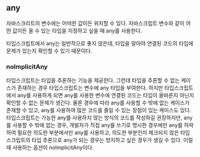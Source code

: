## any

자바스크리트의 변수에는 어떠한 값이든 위치할 수 있다. 자바스크립트 변수와 같이 어떤 값이든 올 수 있는 타입을 지정하고 싶을 때 any를 사용한다.

타입스크립트에서 any는 일반적으로 좋지 않은데, 타입을 알아야 연결된 코드의 타입에 문제가 있는지 확인할 수 있기 때문이다. 

### noImplicitAny

타입스크립트는 타입을 추론하는 기능을 제공한다. 그런데 타입을 추론할 수 없는 케이스가 존재하는 경우 타입스크립트는 변수에 any 타입을 부여한다. 하지만 타입스크립트에서 any를 사용하게 되면 any를 사용한 변수에 연결된 코드는 타입이 올바른지 아닌지 확인할 수 없는 문제가 생긴다. 물론 경우에 따라 any를 사용할 수 밖에 없는 케이스가 존재할 수 있고, any를 사용하여 많은 코드를 줄일 수 있는 장점이 있는 케이스도 있다. 타입스크립트는 가능한 any를 사용하지 않는 방식의 코드를 작성하길 권장하지만, any를 사용할 수 밖에 없는 경우, 개발자가 직접 any를 쓰기로 명시한 경우에만 any를 허락하여 필요한 의도한 부분에서만 any를 사용하고, 의도한 부분인지 체크되지 않은 타입스크립트의 타입 추론으로 any가 되는 경우는 방지하고 싶은 경우가 생길 수 있다. 이럴 때 사용하는 옵션이 noImplicitAny이다.
